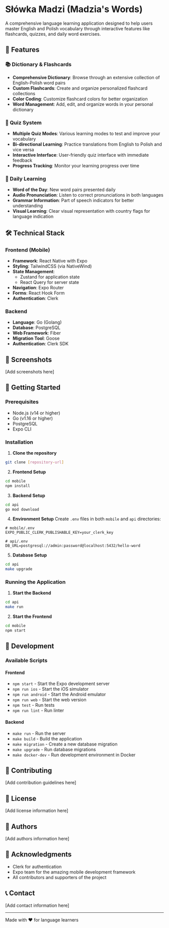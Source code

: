 # Słówka Madzi (Madzia's Words)

A comprehensive language learning application designed to help users master English and Polish vocabulary through interactive features like flashcards, quizzes, and daily word exercises.

## 🌟 Features

### 📚 Dictionary & Flashcards
- **Comprehensive Dictionary**: Browse through an extensive collection of English-Polish word pairs
- **Custom Flashcards**: Create and organize personalized flashcard collections
- **Color Coding**: Customize flashcard colors for better organization
- **Word Management**: Add, edit, and organize words in your personal dictionary

### 🎯 Quiz System
- **Multiple Quiz Modes**: Various learning modes to test and improve your vocabulary
- **Bi-directional Learning**: Practice translations from English to Polish and vice versa
- **Interactive Interface**: User-friendly quiz interface with immediate feedback
- **Progress Tracking**: Monitor your learning progress over time

### 📅 Daily Learning
- **Word of the Day**: New word pairs presented daily
- **Audio Pronunciation**: Listen to correct pronunciations in both languages
- **Grammar Information**: Part of speech indicators for better understanding
- **Visual Learning**: Clear visual representation with country flags for language indication

## 🛠 Technical Stack

### Frontend (Mobile)
- **Framework**: React Native with Expo
- **Styling**: TailwindCSS (via NativeWind)
- **State Management**: 
  - Zustand for application state
  - React Query for server state
- **Navigation**: Expo Router
- **Forms**: React Hook Form
- **Authentication**: Clerk

### Backend
- **Language**: Go (Golang)
- **Database**: PostgreSQL
- **Web Framework**: Fiber
- **Migration Tool**: Goose
- **Authentication**: Clerk SDK

## 📱 Screenshots
[Add screenshots here]

## 🚀 Getting Started

### Prerequisites
- Node.js (v14 or higher)
- Go (v1.16 or higher)
- PostgreSQL
- Expo CLI

### Installation

1. **Clone the repository**
```bash
git clone [repository-url]
```

2. **Frontend Setup**
```bash
cd mobile
npm install
```

3. **Backend Setup**
```bash
cd api
go mod download
```

4. **Environment Setup**
Create `.env` files in both `mobile` and `api` directories:

```env
# mobile/.env
EXPO_PUBLIC_CLERK_PUBLISHABLE_KEY=your_clerk_key

# api/.env
DB_URL=postgresql://admin:password@localhost:5432/hello-word
```

5. **Database Setup**
```bash
cd api
make upgrade
```

### Running the Application

1. **Start the Backend**
```bash
cd api
make run
```

2. **Start the Frontend**
```bash
cd mobile
npm start
```

## 🔧 Development

### Available Scripts

#### Frontend
- `npm start` - Start the Expo development server
- `npm run ios` - Start the iOS simulator
- `npm run android` - Start the Android emulator
- `npm run web` - Start the web version
- `npm test` - Run tests
- `npm run lint` - Run linter

#### Backend
- `make run` - Run the server
- `make build` - Build the application
- `make migration` - Create a new database migration
- `make upgrade` - Run database migrations
- `make docker-dev` - Run development environment in Docker

## 🤝 Contributing
[Add contribution guidelines here]

## 📄 License
[Add license information here]

## 👥 Authors
[Add authors information here]

## 🙏 Acknowledgments
- Clerk for authentication
- Expo team for the amazing mobile development framework
- All contributors and supporters of the project

## 📞 Contact
[Add contact information here]

---

Made with ❤️ for language learners